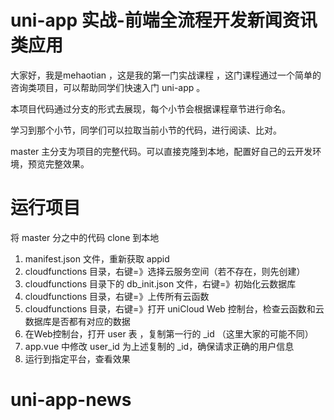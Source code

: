 # uni-app 实战-前端全流程开发新闻资讯类应用
大家好，我是mehaotian ，这是我的第一门实战课程 ，这门课程通过一个简单的咨询类项目，可以帮助同学们快速入门 uni-app 。

本项目代码通过分支的形式去展现，每个小节会根据课程章节进行命名。

学习到那个小节，同学们可以拉取当前小节的代码，进行阅读、比对。

master 主分支为项目的完整代码。可以直接克隆到本地，配置好自己的云开发环境，预览完整效果。


# 运行项目 

将 master 分之中的代码 clone 到本地

1. manifest.json 文件，重新获取 appid2. cloudfunctions 目录，右键=》选择云服务空间（若不存在，则先创建）3. cloudfunctions 目录下的 db_init.json 文件，右键=》初始化云数据库4. cloudfunctions 目录，右键=》上传所有云函数5. cloudfunctions 目录，右键=》打开 uniCloud Web 控制台，检查云函数和云数据库是否都有对应的数据6. 在Web控制台，打开 user 表 ，复制第一行的 _id （这里大家的可能不同）7. app.vue 中修改 user_id 为上述复制的 _id，确保请求正确的用户信息 
8. 运行到指定平台，查看效果

# uni-app-news
